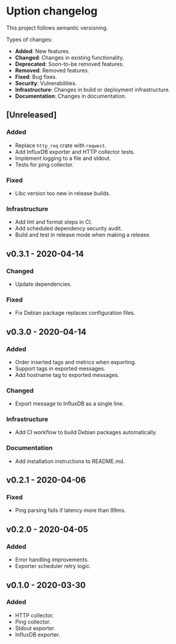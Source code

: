 # Uption changelog

This project follows semantic versioning.

Types of changes:

- **Added**: New features.
- **Changed**: Changes in existing functionality.
- **Deprecated**: Soon-to-be removed features.
- **Removed**: Removed features.
- **Fixed**: Bug fixes.
- **Security**: Vulnerabilities.
- **Infrastructure**: Changes in build or deployment infrastructure.
- **Documentation**: Changes in documentation.

## [Unreleased]

### Added

- Replace `http_req` crate with `reqwest`.
- Add InfluxDB exporter and HTTP collector tests.
- Implement logging to a file and stdout.
- Tests for ping collector.

### Fixed

- Libc version too new in release builds.

### Infrastructure

- Add lint and format steps in CI.
- Add scheduled dependency security audit.
- Build and test in release mode when making a release.

## v0.3.1 - 2020-04-14

### Changed

- Update dependencies.

### Fixed

- Fix Debian package replaces configuration files.

## v0.3.0 - 2020-04-14

### Added

- Order inserted tags and metrics when exporting.
- Support tags in exported messages.
- Add hostname tag to exported messages.

### Changed

- Export message to InfluxDB as a single line.

### Infrastructure

- Add CI workflow to build Debian packages automatically.

### Documentation

- Add installation instructions to README.md.

## v0.2.1 - 2020-04-06

### Fixed

- Ping parsing fails if latency more than 99ms.

## v0.2.0 - 2020-04-05

### Added

- Error handling improvements.
- Exporter scheduler retry logic.

## v0.1.0 - 2020-03-30

### Added

- HTTP collector.
- Ping collector.
- Stdout exporter.
- InfluxDB exporter.
